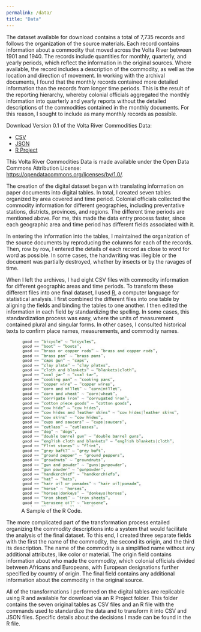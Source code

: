```yaml
---
permalink: /data/
title: "Data"
---
```


The dataset available for download contains a total of 7,735 records and follows the organization of the source materials. Each record contains information about a commodity that moved across the Volta River between 1901 and 1940. The records include quantities for monthly, quarterly, and yearly periods, which reflect the information in the original sources. Where available, the record includes a description of the commodity, as well as the location and  direction of movement. In working with the archival documents, I found that the monthly records contained more detailed information than the records from longer time periods. This is the result of the reporting hierarchy, whereby colonial officials aggregated the monthly information into quarterly and yearly reports without the detailed descriptions of the commodities contained in the monthly documents. For this reason, I sought to include as many monthly records as possible.

Download Version 0.1 of the Volta River Commodities Data:
- [CSV](../assets/data/data-0-1.csv)
- [JSON](../assets/data/data-0-1.json)
- [R Project](../assets/data/r-project-0-1.zip)

This Volta River Commodities Data is made available under the Open Data Commons Attribution License: https://opendatacommons.org/licenses/by/1.0/.

The creation of the digital dataset began with translating information on paper documents into digital tables. In total, I created seven tables organized by area covered and time period. Colonial officials collected the commodity information for different geographies, including preventative stations, districts, provinces, and regions. The different time periods are mentioned above. For me, this made the data entry process faster, since each geographic area and time period has different fields associated with it.

In entering the information into the tables, I maintained the organization of the source documents by reproducing the columns for each of the records. Then, row by row, I entered the details of each record as close to word for word as possible. In some cases, the handwriting was illegible or the document was partially destroyed, whether by insects or by the ravages of time.

When I left the archives, I had eight CSV files with commodity information for different geographic areas and time periods. To transform these different files into one final dataset, I used [R](https://www.r-project.org/), a computer language for statistical analysis. I first combined the different files into one table by aligning the fields and binding the tables to one another. I then edited the information in each field by standardizing the spelling. In some cases, this standardization process was easy, where the units of measurement contained plural and singular forms. In other cases, I consulted historical texts to confirm place names, measurements, and commodity names.

<figure class="align-center">
  <img src="../assets/images/r-code-snipet.jpg" alt="An image of R code">
  <figcaption>A Sample of the R Code.</figcaption>
</figure>

The more complicated part of the transformation process entailed organizing the commodity descriptions into a system that would facilitate the analysis of the final dataset. To this end, I created three separate fields with the first the name of the commodity, the second its origin, and the third its description. The name of the commodity is a simplified name without any additional attributes, like color or material. The origin field contains information about who made the commodity, which colonial officials divided between Africans and Europeans, with European designations further specified by country of origin. The final field contains any additional information about the commodity in the original source.

All of the transformations I performed on the digital tables are replicable using R and available for download via an R Project folder. This folder contains the seven original tables as CSV files and an R file with the commands used to standardize the data and to transform it into CSV and JSON files. Specific details about the decisions I made can be found in the R file.
